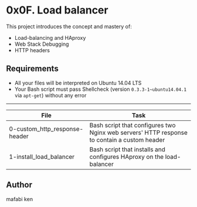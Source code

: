 # 0x0F. Load balancer

This project introduces the concept and mastery of:
- Load-balancing and HAproxy
- Web Stack Debugging
- HTTP headers

## Requirements
- All your files will be interpreted on Ubuntu 14.04 LTS
- Your Bash script must pass Shellcheck (version ```0.3.3-1~ubuntu14.04.1``` via ```apt-get```) without any error

---
File | Task
---|---
0-custom_http_response-header | Bash script that configures two Nginx web servers' HTTP response to contain a custom header
1-install_load_balancer | Bash script that installs and configures HAproxy on the load-balancer

## Author
mafabi ken
